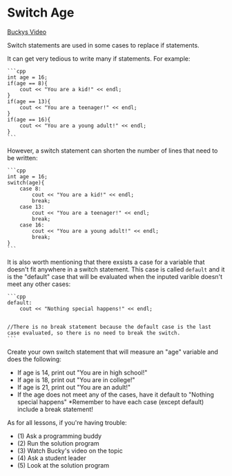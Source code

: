 # Switch Age

[Buckys Video](https://www.youtube.com/watch?v=o78khWdmqIE&list=PLAE85DE8440AA6B83&index=26)


Switch statements are used in some cases to replace if statements.

It can get very tedious to write many if statements. For example:

    ```cpp
    int age = 16;
    if(age == 8){
        cout << "You are a kid!" << endl;
    }
    if(age == 13){
        cout << "You are a teenager!" << endl;
    }
    if(age == 16){
        cout << "You are a young adult!" << endl;
    }
    ```

However, a switch statement can shorten the number of lines that need to be written:

    ```cpp
    int age = 16;
    switch(age){
        case 8:
            cout << "You are a kid!" << endl;
            break;
        case 13:
            cout << "You are a teenager!" << endl;
            break;
        case 16:
            cout << "You are a young adult!" << endl;
            break;
    }
    ```

It is also worth mentioning that there exsists a case for a variable that doesn't fit anywhere in a switch statement. This case is called `default` and it is the "default" case that will be evaluated when the inputed varible doesn't meet any other cases:

    ```cpp
    default:
        cout << "Nothing special happens!" << endl;
    

    //There is no break statement because the default case is the last case evaluated, so there is no need to break the switch.
    ```

Create your own switch statement that will measure an "age" variable and does the following:
 - If age is 14, print out "You are in high school!"
 - If age is 18, print out "You are in college!"
 - If age is 21, print out "You are an adult!"
 - If the age does not meet any of the cases, have it default to "Nothing special happens"
  *Remember to have each case (except default) include a break statement!

As for all lessons, if you're having trouble:
- (1) Ask a programming buddy
- (2) Run the solution program
- (3) Watch Bucky's video on the topic
- (4) Ask a student leader
- (5) Look at the solution program